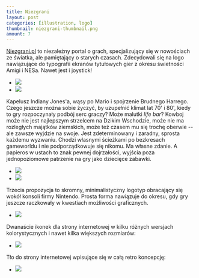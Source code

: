 ```yaml
---
title: Niezgrani
layout: post
categories: [illustration, logo]
thumbnail: niezgrani-thumbnail.png
amount: 7
---
```


[Niezgrani.pl](http://niezgrani.pl) to niezależny portal o grach, specjalizujący się w nowościach ze światka, ale pamiętający o starych czasach. Zdecydowali się na logo nawiązujące do typografii ekranów tytułowych gier z okresu świetności Amigi i NESa. Nawet jest i joystick!

* [![][90]][90]
* [![][91]][91]

Kapelusz Indiany Jones'a, wąsy po Mario i spojrzenie Brudnego Harrego. Czego jeszcze można sobie życzyć, by uzupełnić klimat lat 70' i 80', kiedy to gry rozpoczynały podbój serc graczy? Może malutki _life bar_? Kowboj może nie jest najlepszym strzelcem na Dzikim Wschodzie, może nie ma rozległych majątków ziemskich, może też czasem mu się trochę oberwie -- ale zawsze wyjdzie na swoje. Jest zdeterminowany i zaradny, sprosta każdemu wyzwaniu. Chodzi własnymi ścieżkami po bezkresach gameworldu i nie podporządkowuje się nikomu. Ma własne zdanie. A papieros w ustach to znak pewnej dojrzałości, wyjścia poza jednopoziomowe patrzenie na gry jako dziecięce zabawki.

* [![][93]][93]
* [![][94]][94]

Trzecia propozycja to skromny, minimalistyczny logotyp obracający się wokół konsoli firmy Nintendo. Prosta forma nawiązuje do okresu, gdy gry jeszcze raczkowały w kwestiach możliwości graficznych.

* [![][95]][95]

Dwanaście ikonek dla strony internetowej w kilku różnych wersjach kolorystycznych i nawet kilka większych rozmiarów:

* [![][96]][96]

Tło do strony internetowej wpisujące się w całą retro koncepcję:

* [![][97]][97]

[90]: http://leszekpietrzak.com/images/90.png
[91]: http://leszekpietrzak.com/images/91.png
[93]: http://leszekpietrzak.com/images/93.png
[94]: http://leszekpietrzak.com/images/94.png
[95]: http://leszekpietrzak.com/images/95.png
[96]: http://leszekpietrzak.com/images/96.png
[97]: http://leszekpietrzak.com/images/97.png
